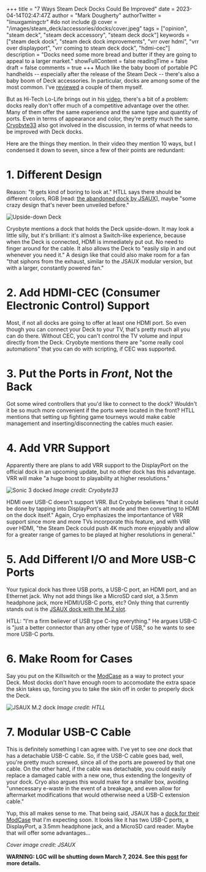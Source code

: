 +++
title = "7 Ways Steam Deck Docks Could Be Improved"
date = 2023-04-14T02:47:47Z
author = "Mark Dougherty"
authorTwitter = "linuxgamingctr" #do not include @
cover = "/images/steam_deck/accessories/docks/cover.jpeg"
tags = ["opinion", "steam deck", "steam deck accessory", "steam deck dock"]
keywords = ["steam deck dock", "steam deck dock improvements", "vrr over hdmi", "vrr over displayport", "vrr coming to steam deck dock", "hdmi-cec"]
description = "Docks need some more bread and butter if they are going to appeal to a larger market."
showFullContent = false
readingTime = false
draft = false
comments = true
+++
Much like the baby boom of portable PC handhelds -- especially after the release of the Steam Deck -- there's also a baby boom of Deck accessories. In particular, docks are among some of the most common. I've [reviewed](https://linuxgamingcentral.com/posts/steam-deck-dock-and-case-by-funalot-review/) a couple of them myself.

But as Hi-Tech Lo-Life brings out in his [video](https://www.youtube.com/watch?v=B1g2f9WWpXM), there's a bit of a problem: docks really don't offer much of a competitive advantage over the other. Many of them offer the same experience and the same type and quantity of ports. Even in terms of appearance and color, they're pretty much the same. [Cryobyte33](https://linuxgamingcentral.com/posts/interview-with-kyle-cryoutilities-dev/) also got involved in the discussion, in terms of what needs to be improved with Deck docks.

Here are the things they mention. In their video they mention 10 ways, but I condensed it down to seven, since a few of their points are redundant:

# 1. Different Design
Reason: "It gets kind of boring to look at." HTLL says there should be different colors, RGB [read: [the abandoned dock by JSAUX](https://www.gamingonlinux.com/2022/10/jsaux-cancels-current-steam-deck-dock-with-rgb-after-competitor-pinched-it/)], maybe "some crazy design that's never been unveiled before."

![Upside-down Deck](/images/steam_deck/accessories/docks/upside_down.webp)

Cryobyte mentions a dock that holds the Deck upside-down. It may look a little silly, but it's brilliant: it's almost a Switch-like experience, because when the Deck is connected, HDMI is immediately put out. No need to finger around for the cable. It also allows the Deck to "easily slip in and out whenever you need it." A design like that could also make room for a fan "that siphons from the exhaust, similar to the JSAUX modular version, but with a larger, constantly powered fan."

# 2. Add HDMI-CEC (Consumer Electronic Control) Support
Most, if not all docks are going to offer at least one HDMI port. So even though you can connect your Deck to your TV, that's pretty much all you can do there. Without CEC, you can't control the TV volume and input directly from the Deck. Cryobyte mentions there are "some really cool automations" that you can do with scripting, if CEC was supported.

# 3. Put the Ports in *Front*, Not the Back
Got some wired controllers that you'd like to connect to the dock? Wouldn't it be so much more convenient if the ports were located in the front? HTLL mentions that setting up fighting game tourneys would make cable management and inserting/disconnecting the cables much easier.

# 4. Add VRR Support
Apparently there are plans to add VRR support to the DisplayPort on the official dock in an upcoming update, but no other dock has this advantage. VRR will make "a huge boost to playability at higher resolutions."

![Sonic 3 docked](/images/steam_deck/accessories/docks/sonic3.webp)
*Image credit: Cryobyte33*

HDMI over USB-C doesn't support VRR. But Cryobyte believes "that it could be done by tapping into DisplayPort's alt mode and then converting to HDMI on the dock itself." Again, Cryo emphasizes the importantance of VRR support since more and more TVs incorporate this feature, and with VRR over HDMI, "the Steam Deck could push 4K much more enjoyably and allow for a greater range of games to be played at higher resolutions in general."

# 5. Add Different I/O and More USB-C Ports
Your typical dock has three USB ports, a USB-C port, an HDMI port, and an Ethernet jack. Why not add things like a MicroSD card slot, a 3.5mm headphone jack, more HDMI/USB-C ports, etc? Only thing that currently stands out is the [JSAUX dock with the M.2 slot](https://www.pcgamer.com/jsaux-m.2-steam-deck-dock-review/).

HTLL: "I'm a firm believer of USB type C-ing everything." He argues USB-C is "just a better connector than any other type of USB," so he wants to see more USB-C ports.

# 6. Make Room for Cases
Say you put on the Killswitch or the [ModCase](https://linuxgamingcentral.com/posts/jsaux-modcase-for-steam-deck-review/) as a way to protect your Deck. Most docks don't have enough room to accomodate the extra space the skin takes up, forcing you to take the skin off in order to properly dock the Deck.

![JSAUX M.2 dock](/images/steam_deck/accessories/docks/jsaux_dock.webp)
*Image credit: HTLL*

# 7. Modular USB-C Cable
This is definitely something I can agree with. I've yet to see *one* dock that has a detachable USB-C cable. So, if the USB-C cable goes bad, well, you're pretty much screwed, since all of the ports are powered by that one cable. On the other hand, if the cable was detachable, you could easily replace a damaged cable with a new one, thus extending the longevity of your dock. Cryo also argues this would make for a smaller box, avoiding "unnecessary e-waste in the event of a breakage, and even allow for aftermarket modifications that would otherwise need a USB-C extension cable."

Yup, this all makes sense to me. That being said, JSAUX has a [dock for their ModCase](https://linuxgamingcentral.com/posts/jsaux-modcase/) that I'm expecting soon. It looks like it has two USB-C ports, a DisplayPort, a 3.5mm headphone jack, and a MicroSD card reader. Maybe that will offer some advantages...

*Cover image credit: JSAUX*

**WARNING: LGC will be shutting down March 7, 2024. See this [post](https://linuxgamingcentral.com/posts/the-end-of-lgc/) for more details.**
